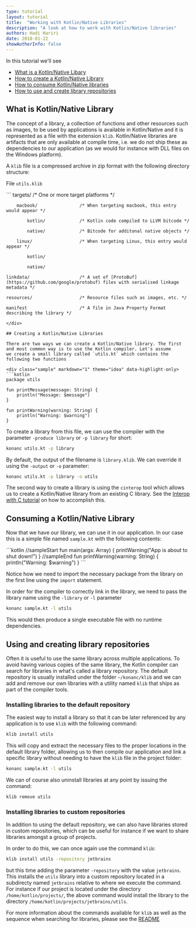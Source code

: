 ```yaml
---
type: tutorial
layout: tutorial
title:  "Working with Kotlin/Native Libraries"
description: "A look at how to work with Kotlin/Native libraries"
authors: Hadi Hariri 
date: 2018-01-22
showAuthorInfo: false
---
```



In this tutorial we'll see

* [What is a Kotlin/Native Libary](#what-is-kotlinnative-library)
* [How to create a Kotlin/Native Library](#creating-a-kotlinnative-libraries)
* [How to consume Kotlin/Native libraries](#consuming-a-kotlinnative-library)
* [How to use and create library repositories](#using-and-creating-library-repositories)


## What is Kotlin/Native Library

The concept of a library, a collection of functions and other resources such as images, to be used by applications is available in Kotlin/Native and it is represented
as a file with the extension `klib`. Kotlin/Native libraries are artifacts that are only available at compile time, i.e. we do not ship these as dependencies to our application
(as we would for instance with DLL files on the Windows platform).

A `klib` file is a compressed archive in zip format with the following directory structure:

File `utils.klib`

<div class="sample" markdown="1" theme="idea" data-highlight-only>
```
    targets/                    /* One or more target platforms */
    
        macbook/                /* When targeting macbook, this entry would appear */
        
            kotlin/             /* Kotlin code compiled to LLVM bitcode */
            
            native/             /* Bitcode for additonal native objects */ 
            
        linux/                  /* When targeting Linux, this entry would appear */
        
            kotlin/
            
            native/
            
    linkdata/                   /* A set of [ProtoBuf](https://github.com/google/protobuf) files with serialised linkage metadata */ 
    
    resources/                  /* Resource files such as images, etc. */

    manifest                    /* A file in Java Property Format describing the library */ 
```
</div>
 
## Creating a Kotlin/Native Libraries

There are two ways we can create a Kotlin/Native library. The first and most common way is to use the Kotlin compiler. Let's assume
we create a small library called `utils.kt` which contains the following two functions

<div class="sample" markdown="1" theme="idea" data-highlight-only>
```kotlin
package utils

fun printMessage(message: String) {
    println("Message: $message")
}

fun printWarning(warning: String) {
    println("Warning: $warning")
}
```
</div>

To create a library from this file, we can use the compiler with the parameter `-produce library` or `-p library` for short:

```bash
konanc utils.kt -p library
```
By default, the output of the filename is `library.klib`. We can override it using the `-output` or `-o` parameter:

```bash
konanc utils.kt -p library -o utils
```

The second way to create a library is using the `cinterop` tool which allows us to create a Kotlin/Native library from an existing
C library. See the [Interop with C tutorial](interop-with-c.html) on how to accomplish this.
 
## Consuming a Kotlin/Native Library

Now that we have our library, we can use it in our application. In our case this is a simple file named `sample.kt` with the following contents:

<div class="sample" markdown="1" theme="idea">
```kotlin
//sampleStart
fun main(args: Array<String>) {
    printWarning("App is about to shut down!")
}
//sampleEnd
fun printWarning(warning: String) {
    println("Warning: $warning")
}
```
</div>

Notice how we need to import the necessary package from the library on the first line using the `import` statement. 

In order for the compiler to correctly link in the library, we need to pass the library name using the `-library` or `-l` parameter

```bash
konanc sample.kt -l utils
```
    
This would then produce a single executable file with no runtime dependencies.    
    
## Using and creating library repositories

Often it is useful to use the same library across multiple applications. To avoid having various copies of the same library, the Kotlin
compiler can search for libraries in what's called a library repository. The default repository is usually installed under the folder `~/konanc/klib` and we can 
add and remove our own libraries with a utility named `klib` that ships as part of the compiler tools.  

### Installing libraries to the default repository

The easiest way to install a library so that it can be later referenced by any application is to use `klib` with the following command:

```bash
klib install utils
```
    
This will copy and extract the necessary files to the proper locations in the default library folder, allowing us to then compile our application and link 
a specific library without needing to have the `klib` file in the project folder:

```bash
konanc sample.kt -l utils
```

We can of course also uninstall libraries at any point by issuing the command:

```bash
klib remove utils
```
    
    
### Installing libraries to custom repositories

In addition to using the default repository, we can also have libraries stored in custom repositories, which can be useful for instance
if we want to share libraries amongst a group of projects.

In order to do this, we can once again use the command `klib`: 

```bash
klib install utils -repository jetbrains
```
    
but this time adding the parameter `-repository` with the value `jetbrains`. This installs the `utils` library into a custom repository located in a subdirecty named `jetbrains` relative to where we execute the command. For instance if our project is located under the directory `/home/kotlin/projects/`, the above command would install the library to the directory `/home/kotlin/projects/jetbrains/utils`. 


For more information about the commands available for `klib` as well as the sequence when searching for libraries, please see the [README](https://github.com/JetBrains/kotlin-native/blob/master/LIBRARIES.md#advanced-topics)


